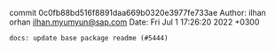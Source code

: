 commit 0c0fb88bd516f8891daa669b0320e3977fe733ae
Author: ilhan orhan <ilhan.myumyun@sap.com>
Date:   Fri Jul 1 17:26:20 2022 +0300

    docs: update base package readme (#5444)
